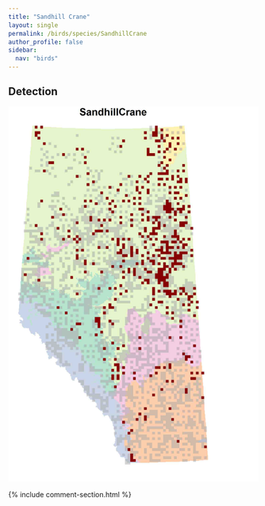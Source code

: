 ```yaml
---
title: "Sandhill Crane"
layout: single
permalink: /birds/species/SandhillCrane
author_profile: false
sidebar:
  nav: "birds"
---
```


<h2>Detection</h2>

![](/assets/images/birds/SandhillCrane/det.jpg)

{% include comment-section.html %}
